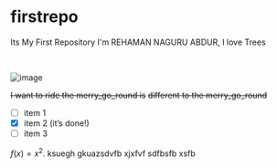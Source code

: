 # firstrepo
Its My First Repository
I'm REHAMAN NAGURU ABDUR, I love Trees

<br>

![image](https://user-images.githubusercontent.com/711743/96873062-bcb9ff00-1474-11eb-8594-07267b601db6.gif)


~~I want to ride the merry_go_round is~~
~~different to the merry\_go\_round~~


- [ ] item 1
- [x] item 2 (it’s done!)
- [ ] item 3

$f(x) = x^2$.
ksuegh
gkuazsdvfb
xjxfvf
sdfbsfb
xsfb

